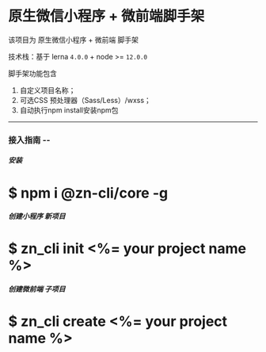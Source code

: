 # 原生微信小程序 + 微前端脚手架

该项目为 原生微信小程序 + 微前端 脚手架


技术栈：基于 lerna `4.0.0` + node >= `12.0.0`

脚手架功能包含
1. 自定义项目名称；
2. 可选CSS 预处理器（Sass/Less）/wxss；
3. 自动执行npm install安装npm包

----

### 接入指南 -- 

##### 安装
# $ npm i @zn-cli/core -g

##### 创建小程序 新项目
# $ zn_cli init <%= your project name %>

##### 创建微前端 子项目
# $ zn_cli create <%= your project name %>